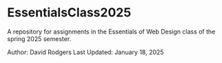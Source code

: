 # EssentialsClass2025
A repository for assignments in the Essentials of Web Design class of the spring 2025 semester.

Author: David Rodgers
Last Updated: January 18, 2025
